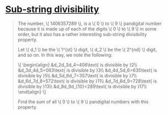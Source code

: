 # [Sub-string divisibility](https://projecteuler.net/problem=43)

> The number, \\( 1406357289 \\), is a \\( 0 \\) to \\( 9 \\) pandigital number because it is made up of each of the digits \\( 0 \\) to \\( 9 \\) in some order, but it also has a rather interesting sub-string divisibility property.
> 
> Let \\( d_1 \\) be the \\( 1^{st} \\) digit, \\( d_2 \\) be the \\( 2^{nd} \\) digit, and so on. In this way, we note the following:
> 
> \\[
> \begin{align}
> &d_2d_3d_4=406\\text{ is divisible by }2\\\\
> &d_3d_4d_5=063\text{ is divisible by }3\\\\
> &d_4d_5d_6=635\text{ is divisible by }5\\\\
> &d_5d_6d_7=357\text{ is divisible by }7\\\\
> &d_6d_7d_8=572\text{ is divisible by }11\\\\
> &d_7d_8d_9=728\text{ is divisible by }13\\\\
> &d_8d_9d_{10}=289\text{ is divisible by }17\\\\
> \end{align}
> \\]
> 
> Find the sum of all \\( 0 \\) to \\( 9 \\) pandigital numbers with this property.
